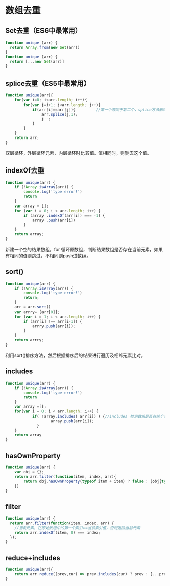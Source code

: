 <!--
 * @Author: tangdaoyong
 * @Date: 2021-04-19 15:26:21
 * @LastEditors: tangdaoyong
 * @LastEditTime: 2021-04-19 15:34:20
 * @Description: Array去重
-->
# 数组去重

## Set去重（ES6中最常用）
```js
function unique (arr) {
  return Array.from(new Set(arr))
}
function unique (arr) {
  return [...new Set(arr)]
}
```
## splice去重（ES5中最常用）
```js
function unique(arr){            
    for(var i=0; i<arr.length; i++){
        for(var j=i+1; j<arr.length; j++){
            if(arr[i]==arr[j]){         //第一个等同于第二个，splice方法删除第二个
                arr.splice(j,1);
                j--;
            }
        }
    }
    return arr;
}
```
双层循环，外层循环元素，内层循环时比较值。值相同时，则删去这个值。

## indexOf去重
```js
function unique(arr) {
    if (!Array.isArray(arr)) {
        console.log('type error!')
        return
    }
    var array = [];
    for (var i = 0; i < arr.length; i++) {
        if (array .indexOf(arr[i]) === -1) {
            array .push(arr[i])
        }
    }
    return array;
}
```
新建一个空的结果数组，for 循环原数组，判断结果数组是否存在当前元素，如果有相同的值则跳过，不相同则push进数组。
## sort()
```js
function unique(arr) {
    if (!Array.isArray(arr)) {
        console.log('type error!')
        return;
    }
    arr = arr.sort()
    var arrry= [arr[0]];
    for (var i = 1; i < arr.length; i++) {
        if (arr[i] !== arr[i-1]) {
            arrry.push(arr[i]);
        }
    }
    return arrry;
}
```
利用sort()排序方法，然后根据排序后的结果进行遍历及相邻元素比对。
## includes
```js
function unique(arr) {
    if (!Array.isArray(arr)) {
        console.log('type error!')
        return
    }
    var array =[];
    for(var i = 0; i < arr.length; i++) {
            if( !array.includes( arr[i]) ) {//includes 检测数组是否有某个值
                    array.push(arr[i]);
              }
    }
    return array
}
```
## hasOwnProperty
```js
function unique(arr) {
    var obj = {};
    return arr.filter(function(item, index, arr){
        return obj.hasOwnProperty(typeof item + item) ? false : (obj[typeof item + item] = true)
    })
}
```
## filter
```js
function unique(arr) {
  return arr.filter(function(item, index, arr) {
    //当前元素，在原始数组中的第一个索引==当前索引值，否则返回当前元素
    return arr.indexOf(item, 0) === index;
  });
}
```
## reduce+includes
```js
function unique(arr){
    return arr.reduce((prev,cur) => prev.includes(cur) ? prev : [...prev,cur],[]);
}
```
